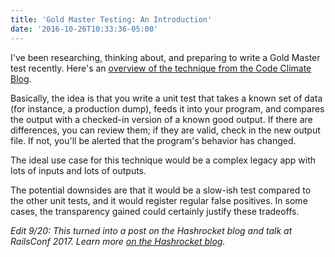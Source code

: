 ```yaml
---
title: 'Gold Master Testing: An Introduction'
date: '2016-10-26T10:33:36-05:00'
---
```


I've been researching, thinking about, and preparing to write a Gold Master
test recently. Here's an [overview of the technique from the Code Climate Blog][cc].

Basically, the idea is that you write a unit test that takes a known set of
data (for instance, a production dump), feeds it into your program, and
compares the output with a checked-in version of a known good output. If there
are differences, you can review them; if they are valid, check in the new
output file. If not, you'll be alerted that the program's behavior has changed.

The ideal use case for this technique would be a complex legacy app with lots
of inputs and lots of outputs.

The potential downsides are that it would be a slow-ish test compared to the
other unit tests, and it would register regular false positives. In some cases,
the transparency gained could certainly justify these tradeoffs.

*Edit 9/20: This turned into a post on the Hashrocket blog and talk at RailsConf 2017. Learn more [on the Hashrocket blog][hr].*

[cc]: http://blog.codeclimate.com/blog/2014/02/20/gold-master-testing/
[hr]: https://hashrocket.com/blog/posts/gold-master-testing
